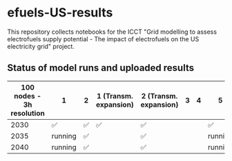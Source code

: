 # efuels-US-results

This repository collects notebooks for the ICCT "Grid modelling to assess electrofuels supply potential - The impact of electrofuels on the US electricity grid" project.

## Status of model runs and uploaded results

| 100 nodes - 3h resolution | 1      | 2      | 1 (Transm. expansion) | 2 (Transm. expansion) | 3 | 4 | 5      | 6      | 7 | 8 | 9 | 10  | 10 (Transm. expansion) |
|---------------------------|--------|--------|------------------------|------------------------|---|---|--------|--------|---|---|---|------|--------------------------|
| 2030                      | ✅     | ✅     | ✅                     | ✅                     |   |   | ✅     | ✅     |   |   |   |      | ✅                        |
| 2035                      | running| ✅     |                        | ✅                     |   |   | running| ✅     |   |   |   |      | ✅                        |
| 2040                      | running| ✅     |                        | ✅                     |   |   | running| running|   |   |   |      |                          |

